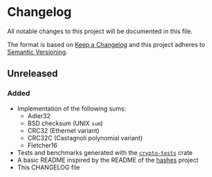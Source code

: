 # Changelog
All notable changes to this project will be documented in this file.

The format is based on [Keep a Changelog](http://keepachangelog.com/en/1.0.0/)
and this project adheres to [Semantic Versioning](http://semver.org/spec/v2.0.0.html).

## Unreleased

### Added
- Implementation of the following sums:
    * Adler32
    * BSD checksum (UNIX `sum`)
    * CRC32 (Ethernet variant)
    * CRC32C (Castagnoli polynomial variant)
    * Fletcher16
- Tests and benchmarks generated with the
  [`crypto-tests`](https://crates.io/crates/crypto-tests) crate
- A basic README inspired by the README of the
  [hashes](https://github.com/RustCrypto/hashes) project
- This CHANGELOG file
